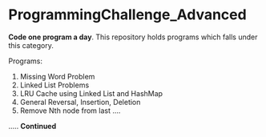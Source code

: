# ProgrammingChallenge_Advanced
**Code one program a day**. This repository holds programs which falls under this category. 

Programs:
1. Missing Word Problem 
2. Linked List Problems
  1. LRU Cache using Linked List and HashMap
  2. General Reversal, Insertion, Deletion
  3. Remove Nth node from last ....

..... **Continued**

